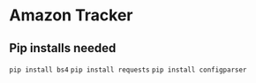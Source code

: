 # Amazon Tracker

## Pip installs needed
`pip install bs4`
`pip install requests`
`pip install configparser`